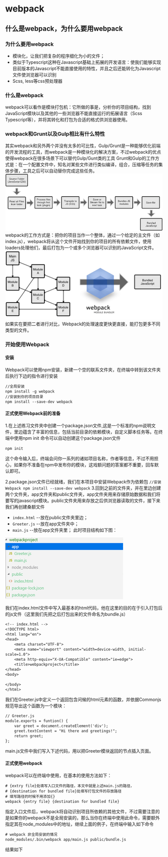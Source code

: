 
# webpack
## 什么是webpack，为什么要用webpack
### 为什么要用webpack
- 模块化，让我们把复杂的程序细化为小的文件；
- 类似于Typescript这种在Javascript基础上拓展的开发语言：使我们能够实现目前版本的Javascript不能直接使用的特性，并且之后还能转化为Javascript文件使浏览器可以识别
- Scss, less等css预处理器
### 什么是webpack
webpack可以看作是模块打包机：它所做的事是，分析你的项目结构，找到JavaScript模块以及其他的一些浏览器不能直接运行的拓展语言（Scss Typescript等），并将其转化和打包为合适的格式供浏览器使用。
### webpack和Grunt以及Gulp相比有什么特性
其实webpack和另外两个并没有太多的可比性，Gulp/Grunt是一种能够优化前端的开发流程的工具，而webpack是一种模块化的解决方案，不过webpack的优点使得webpack在很多场景下可以替代Gulp/Gunt类的工具
Grunt和Gulp的工作方式是：在一个配置文件中，知名对某些文件进行类似编译，组合，压缩等任务的集体步骤，工具之后可以自动替你完成这些任务。
![Grunt/gulp](img/1201.webp '1301')
webpack的工作方式是：把你的项目当作一个整体，通过一个给定的主文件（如index.js），webpack将从这个文件开始找到你的项目的所有依赖文件，使用loaders处理他们，最后打包为一个或多个浏览器可以识别的JavaScript文件。
![webpack](img/1202.png '1202')
如果实在要把二者进行对比，Webpack的处理速度更快更直接，能打包更多不同类型的文件。
### 开始使用Webpack
#### 安装
Webpack可以使用npm安装，新建一个空的联系文件夹，在终端中转到该文件夹后执行下边的指令进行安装
```
//全局安装
npm install -g webpack
//安装到你的项目目录
npm install --save-dev webpack
```
#### 正式使用Webpack前的准备
1.在上述练习文件夹中创建一个package.json文件,这是一个标准的npm说明文件，里边蕴含了丰富的信息，包括当前目录的依赖模块，自定义脚本任务等。在终端中使用npm init 命令可以自动创建这个package.json文件

`npm init`

这个命令输入后，终端会问你一系列的诸如项目名称，作者等信息，不过不用担心，如果你不准备在npm中发布你的模块，这戏额问题的答案都不重要，回车默认即可。

2.package.json文件已经就绪，我们在本项目中安装Webpack作为依赖包
    ```
    //安装Webpack
    npm install --save-dev webpack
    ```
3.回到之前的文件夹，并在里边创建两个文件夹，app文件夹和public文件夹，app文件夹用来存储原始数据和我们将要写的javascript模块。public文件夹用来存放之后供浏览器读取的文件，接下来我们再创建桑额文件

- `index.html` --放在public文件夹里边；
- `Greeter.js` --放在app文件夹中；
- `main.js`  --放在app文件夹里；
此时项目结构如下图：

![结构](img/1203.png '1203')

我们在index.html文件中写入最基本的html代码，他在这里的目的在于引入打包后的js文件（这里我们先把之后打包出来的文件命名为bundle.js）
```
<!-- index.html -->
<!DOCTYPE html>
<html lang="en">
<head>
    <meta charset="UTF-8">
    <meta name="viewport" content="width=device-width, initial-scale=1.0">
    <meta http-equiv="X-UA-Compatible" content="ie=edge">
    <title>webpackproject</title>
</head>
<body>
    
</body>
</html>
```
我们在Greeter.js中定义一个返回包含问候的html元素的函数，并依据Commonjs规范导出这个函数为一个模块：
```
// Greeter.js
module.exports = funtion() {
    var greet = document.createElement('div');
    greet.textContent = "Hi there and greetings!";
    return greet;
};
```
main.js文件中我们写入下述代码，用以把Greeter模块返回的节点插入页面。
#### 正式使用webpack
webpack可以在终端中使用，在基本的使用方法如下：
```
# {extry file}处填写入口文件的路径，本文中就是上述main.js的路径，
# {destination for bundled file}处填写打包文件的存放路径
# 填写路径的时候不用添加{}
webpack {entry file} {destination for bundled file}
```
指定入口文件后，webpack将自动识别项目所依赖的其他文件，不过需要注意的是如果你的webpack不是全局安装的，那么当你在终端中使用此命令，需要额外指定其在node_modules中的地址，继续上面的例子，在终端中输入如下命令
```
# webpack 非全局安装的情况
node_modules/.bin/webpack app/main.js public/bundle.js
```
结果如下